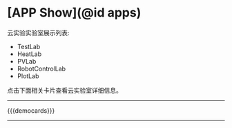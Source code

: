 # [APP Show](@id apps)

云实验实验室展示列表:

* TestLab
* HeatLab
* PVLab
* RobotControlLab
* PlotLab

点击下面相关卡片查看云实验室详细信息。

---

{{{democards}}}

---
